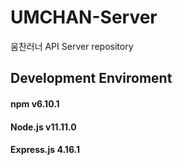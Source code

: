 # UMCHAN-Server
움찬러너 API Server repository

## Development Enviroment
#### npm v6.10.1
#### Node.js v11.11.0
#### Express.js 4.16.1
